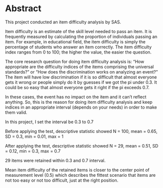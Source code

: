 # Abstract

This project conducted an item difficulty analysis by SAS.

Item difficulty is an estimate of the skill level needed to pass an item. It is frequently measured by calculating the proportion of individuals passing an item. For example, in educational field, the item difficulty is simply the percentage of students who answer an item correctly. The item difficulty index ranges from 0 to 100; the higher the value, the easier the question.

The core research question for doing item difficulty analysis is: 
“How appropriate are the difficulty indices of the items comprising the universal standards?” or “How does the discrimination works on analyzing an event?”
The item will have low discrimination if it is so difficult that almost everyone gets it wrong or people simply do it by guesses if we got the pi under 0.3. It could be so easy that almost everyone gets it right if the pi exceeds 0.7. 

In these cases, the event has no impact on the item and it can’t reflect anything.
So, this is the reason for doing item difficulty analysis and keep indices in an appropriate interval (depends on your needs) in order to make them valid. 

In this project, I set the interval be 0.3 to 0.7

Before applying the test, descriptive statistic showed N = 100, mean = 0.65, SD = 0.3, min = 0.01, max = 1

After applying the test, descriptive statistic showed N = 29, mean = 0.51, SD = 0.12, min = 0.3, max = 0.7

29 items were retained within 0.3 and 0.7 interval.

Mean item difficulty of the retained items is closer to the center point of measurement level (0.5) which describes the fittest scenario that items are not too easy or not too difficult, just at the right position.

